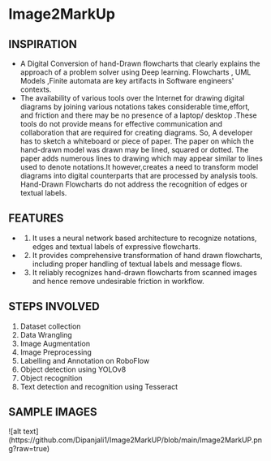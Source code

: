 # Image2MarkUp

## INSPIRATION
- A Digital Conversion of hand-Drawn flowcharts that clearly explains the approach of a problem solver using Deep learning. Flowcharts , UML Models ,Finite automata are key artifacts in Software engineers' contexts. 
- The availability of various tools over the Internet for drawing digital diagrams by joining various notations takes considerable time,effort, and friction and there may be no presence of a laptop/ desktop .These tools do not provide means for effective communication and collaboration that are required for creating diagrams. So,  A developer has to sketch a whiteboard or piece of paper. The paper on which the hand-drawn model was drawn may be lined, squared or dotted. The paper adds numerous lines to drawing which may appear similar to lines used to denote notations.It however,creates a need to transform model diagrams into digital counterparts that are processed by analysis tools. Hand-Drawn Flowcharts do not address the recognition of edges or textual labels.

## FEATURES
- 1. It uses a neural network based architecture to recognize notations, edges and textual labels of expressive flowcharts.
- 2. It provides comprehensive transformation of hand drawn flowcharts, including proper handling of textual labels and message flows.
- 3. It reliably recognizes hand-drawn flowcharts from scanned images and hence remove undesirable friction in workflow.

## STEPS INVOLVED
1. Dataset collection
2. Data Wrangling
3. Image Augmentation
4. Image Preprocessing
5. Labelling and Annotation on RoboFlow
6. Object detection using YOLOv8
7. Object recognition
8. Text detection and recognition using Tesseract

## SAMPLE IMAGES
<div>
	![alt text](https://github.com/Dipanjali1/Image2MarkUP/blob/main/Image2MarkUP.png?raw=true)
</div>
